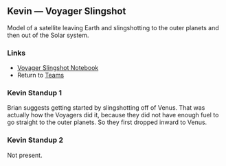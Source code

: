 ## Kevin &mdash; Voyager Slingshot

Model of a satellite leaving Earth and slingshotting to the outer planets and then out of the Solar system.

### Links

* [Voyager Slingshot Notebook](./voyager_slingshot.ipynb)
* Return to [Teams](../teams.md)

### Kevin Standup 1

Brian suggests getting started by slingshotting off of Venus. That was actually how the Voyagers did it, because they did not have enough fuel to go straight to the outer planets. So they first dropped inward to Venus.

### Kevin Standup 2

Not present.

